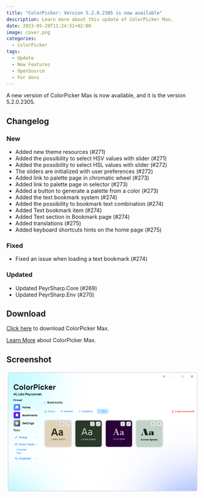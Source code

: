 ```yaml
---
title: "ColorPicker: Version 5.2.0.2305 is now available"
description: Learn more about this update of ColorPicker Max.
date: 2023-05-28T11:24:51+02:00
image: cover.png
categories:
  - ColorPicker
tags:
  - Update
  - New Features
  - OpenSource
  - For devs
---
```


A new version of ColorPicker Max is now available, and it is the version 5.2.0.2305.

## Changelog

### New

- Added new theme resources (#271)
- Added the possibility to select HSV values with slider (#271)
- Added the possibility to select HSL values with slider (#272)
- The sliders are initialized with user preferences (#272)
- Added link to palette page in chromatic wheel (#273)
- Added link to palette page in selector (#273)
- Added a button to generate a palette from a color (#273)
- Added the text bookmark system (#274)
- Added the possibility to bookmark text combination (#274)
- Added Text bookmark item (#274)
- Added Text section in Bookmark page (#274)
- Added translations (#275)
- Added keyboard shortcuts hints on the home page (#275)

### Fixed

- Fixed an issue when loading a text bookmark (#274)

### Updated

- Updated PeyrSharp.Core (#269)
- Updated PeyrSharp.Env (#270)

## Download

[Click here](https://tinyurl.com/DownloadColorPickerMax) to download ColorPicker Max.

[Learn More](https://leocorporation.dev/store/colorpickermax) about ColorPicker Max.

## Screenshot

![The "Text" section of the Bookmark page of ColorPicker Max.](1.png)
